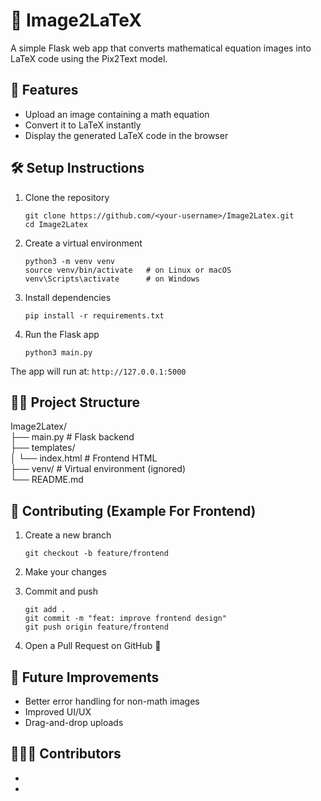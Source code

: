 # 🧮 Image2LaTeX
A simple Flask web app that converts mathematical equation images into LaTeX code using the Pix2Text model.

## 🚀 Features
- Upload an image containing a math equation
- Convert it to LaTeX instantly
- Display the generated LaTeX code in the browser

## 🛠️ Setup Instructions
1. Clone the repository
   ``` 
   git clone https://github.com/<your-username>/Image2Latex.git  
   cd Image2Latex
   ```

3. Create a virtual environment
   ```
   python3 -m venv venv  
   source venv/bin/activate   # on Linux or macOS  
   venv\Scripts\activate      # on Windows
   ```

5. Install dependencies
   ```
   pip install -r requirements.txt
   ```

7. Run the Flask app
   ```
   python3 main.py
   ```

The app will run at: ```http://127.0.0.1:5000```

## 🧑‍💻 Project Structure
Image2Latex/  
├── main.py              # Flask backend  
├── templates/  
│   └── index.html       # Frontend HTML  
├── venv/                # Virtual environment (ignored)  
└── README.md  

## 🤝 Contributing (Example For Frontend)
1. Create a new branch
   ```
   git checkout -b feature/frontend
   ```

3. Make your changes  

4. Commit and push
   ```
   git add .  
   git commit -m "feat: improve frontend design"  
   git push origin feature/frontend
   ```

6. Open a Pull Request on GitHub 🚀

## 🧠 Future Improvements
- Better error handling for non-math images  
- Improved UI/UX  
- Drag-and-drop uploads  

## 🧑‍🤝‍🧑 Contributors
- 
- 


